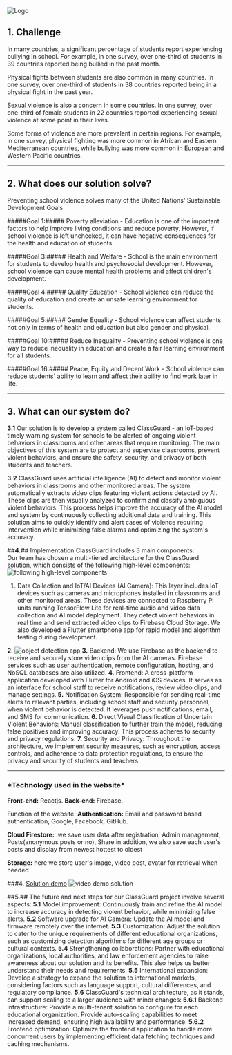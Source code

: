 
![Logo](./assets/images/logo.png)

## 1. Challenge

In many countries, a significant percentage of students report experiencing bullying in school. 
For example, in one survey, over one-third of students in 39 countries reported being bullied in the past month.

Physical fights between students are also common in many countries. 
In one survey, over  one-third of students in 38 countries reported being in a physical fight in the past year.

Sexual violence is also a concern in some countries. 
In one survey, over one-third of female students in 22 countries reported experiencing sexual violence at some point in their lives.

Some forms of violence are more prevalent in certain regions. 
For example, in one survey, physical fighting was more common in African and Eastern Mediterranean countries, 
while bullying was more common in European and Western Pacific countries.

***
## 2. What does our solution solve?
Preventing school violence solves many of the United Nations' Sustainable Development Goals

#####Goal 1:#####
 Poverty alleviation - Education is one of the important factors to help improve living conditions and reduce poverty. However, if school violence is left unchecked, it can have negative consequences for the health and education of students.

#####Goal 3:#####
Health and Welfare - School is the main environment for students to develop health and psychosocial development. However, school violence can cause mental health problems and affect children's development.

#####Goal 4:#####
 Quality Education - School violence can reduce the quality of education and create an unsafe learning environment for students.

#####Goal 5:#####
 Gender Equality - School violence can affect students not only in terms of health and education but also gender and physical.

#####Goal 10:#####
Reduce Inequality - Preventing school violence is one way to reduce inequality in education and create a fair learning environment for all students.

#####Goal 16:#####
 Peace, Equity and Decent Work - School violence can reduce students' ability to learn and affect their ability to find work later in life.
***
## 3. What can our system do?
**3.1** Our solution is to develop a system called ClassGuard - an IoT-based timely warning system for schools to be alerted of ongoing violent behaviors in classrooms and other areas that require monitoring. The main objectives of this system are to protect and supervise classrooms, prevent violent behaviors, and ensure the safety, security, and privacy of both students and teachers.

**3.2** ClassGuard uses artificial intelligence (AI) to detect and monitor violent behaviors in classrooms and other monitored areas. The system automatically extracts video clips featuring violent actions detected by AI. These clips are then visually analyzed to confirm and classify ambiguous violent behaviors. This process helps improve the accuracy of the AI model and system by continuously collecting additional data and training. This solution aims to quickly identify and alert cases of violence requiring intervention while minimizing false alarms and optimizing the system's accuracy.

##**4.**## Implementation ClassGuard includes 3 main components:  
Our team has chosen a multi-tiered architecture for the ClassGuard solution, which consists of the following high-level components:
![following high-level components](assets/images/338245586_215699751057341_7758778761779606531_n.png)

1. Data Collection and IoT/AI Devices (AI Camera): This layer includes IoT devices such as cameras and microphones installed in classrooms and other monitored areas. These devices are connected to Raspberry Pi units running TensorFlow Lite for real-time audio and video data collection and AI model deployment. They detect violent behaviors in real time and send extracted video clips to Firebase Cloud Storage. We also developed a Flutter smartphone app for rapid model and algorithm testing during development.
 
**2.** ![object detection app](assets/images/337490111_602915931443848_6555503424827786896_n.png)
**3.** Backend: We use Firebase as the backend to receive and securely store video clips from the AI cameras. Firebase services such as user authentication, remote configuration, hosting, and NoSQL databases are also utilized.
**4.** Frontend: A cross-platform application developed with Flutter for Android and iOS devices. It serves as an interface for school staff to receive notifications, review video clips, and manage settings.
**5.** Notification System: Responsible for sending real-time alerts to relevant parties, including school staff and security personnel, when violent behavior is detected. It leverages push notifications, email, and SMS for communication.
**6.** Direct Visual Classification of Uncertain Violent Behaviors: Manual classification to further train the model, reducing false positives and improving accuracy. This process adheres to security and privacy regulations.
**7.** Security and Privacy: Throughout the architecture, we implement security measures, such as encryption, access controls, and adherence to data protection regulations, to ensure the privacy and security of students and teachers.
***
<h3>*Technology used in the website*</h3>

**Front-end:** Reactjs.
**Back-end:** Firebase.

Function of the website:
 **Authentication:** Email and password based authentication, Google, Facebook, GitHub.

**Cloud Firestore:** :we save user data after registration, Admin management, Posts(anonymous posts or no), Share in addition, we also save each user's posts and display from newest hottest to oldest

 **Storage:** here we store user's image, video post, avatar for retrieval when needed

###4. [Solution demo](https://youtu.be/4QZ_Oi2goYA)
![video demo solution](./assets/images//8317449521855575163.gif)

##5.## The future and next steps for our ClassGuard project involve several aspects:
**5.1** Model improvement: Continuously train and refine the AI model to increase accuracy in detecting violent behavior, while minimizing false alerts.
**5.2** Software upgrade for AI Camera: Update the AI model and firmware remotely over the internet.
**5.3** Customization: Adjust the solution to cater to the unique requirements of different educational organizations, such as customizing detection algorithms for different age groups or cultural contexts.
**5.4** Strengthening collaborations: Partner with educational organizations, local authorities, and law enforcement agencies to raise awareness about our solution and its benefits. This also helps us better understand their needs and requirements.
**5.5** International expansion: Develop a strategy to expand the solution to international markets, considering factors such as language support, cultural differences, and regulatory compliance.
**5.6** ClassGuard's technical architecture, as it stands, can support scaling to a larger audience with minor changes:
**5.6.1** Backend infrastructure: Provide a multi-tenant solution to configure for each educational organization. Provide auto-scaling capabilities to meet increased demand, ensuring high availability and performance.
**5.6.2** Frontend optimization: Optimize the frontend application to handle more concurrent users by implementing efficient data fetching techniques and caching mechanisms.
